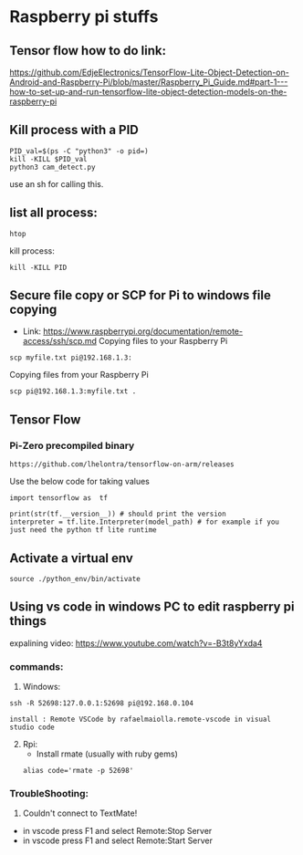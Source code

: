 # Raspberry pi stuffs 
## Tensor flow how to do link:
https://github.com/EdjeElectronics/TensorFlow-Lite-Object-Detection-on-Android-and-Raspberry-Pi/blob/master/Raspberry_Pi_Guide.md#part-1---how-to-set-up-and-run-tensorflow-lite-object-detection-models-on-the-raspberry-pi

## Kill process with a PID
```
PID_val=$(ps -C "python3" -o pid=)
kill -KILL $PID_val
python3 cam_detect.py
```
use an sh for calling this.

## list all process:
```
htop
```
kill process:
```
kill -KILL PID
```

## Secure file copy or SCP for Pi to windows file copying
- Link: https://www.raspberrypi.org/documentation/remote-access/ssh/scp.md
Copying files to your Raspberry Pi
```
scp myfile.txt pi@192.168.1.3:
```
Copying files from your Raspberry Pi
```
scp pi@192.168.1.3:myfile.txt .
```
## Tensor Flow
### Pi-Zero precompiled binary 
```
https://github.com/lhelontra/tensorflow-on-arm/releases
```
Use the below code for taking values
```
import tensorflow as  tf

print(str(tf.__version__)) # should print the version
interpreter = tf.lite.Interpreter(model_path) # for example if you just need the python tf lite runtime 
```
## Activate a virtual env
```
source ./python_env/bin/activate
```

## Using vs code in windows PC to edit raspberry pi things
expalining video: https://www.youtube.com/watch?v=-B3t8yYxda4

### commands:
1. Windows:
 ```
 ssh -R 52698:127.0.0.1:52698 pi@192.168.0.104
 ```
 ```
 install : Remote VSCode by rafaelmaiolla.remote-vscode in visual studio code
 ```
2. Rpi:
   - Install rmate (usually with ruby gems) 
   ```
   alias code='rmate -p 52698'
   ```
### TroubleShooting:
1. Couldn't connect to TextMate! 
 - in vscode press F1 and select Remote:Stop Server
 - in vscode press F1 and select Remote:Start Server
